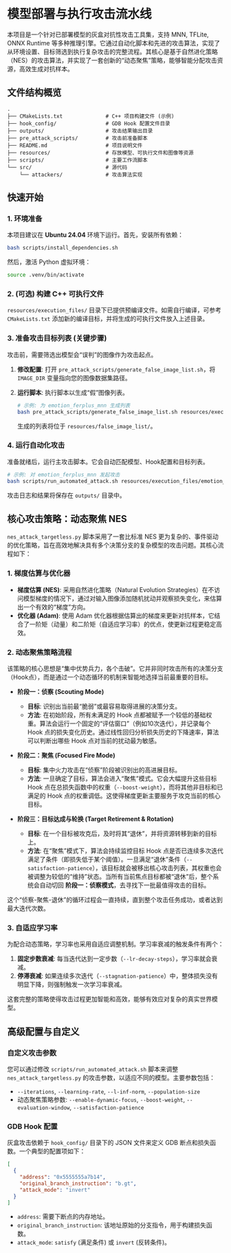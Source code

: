 # 模型部署与执行攻击流水线

本项目是一个针对已部署模型的灰盒对抗性攻击工具集，支持 MNN, TFLite, ONNX Runtime 等多种推理引擎。它通过自动化脚本和先进的攻击算法，实现了从环境设置、目标筛选到执行复杂攻击的完整流程。其核心是基于自然进化策略（NES）的攻击算法，并实现了一套创新的“动态聚焦”策略，能够智能分配攻击资源，高效生成对抗样本。

## 文件结构概览

```
.
├── CMakeLists.txt              # C++ 项目构建文件 (示例)
├── hook_config/                # GDB Hook 配置文件目录
├── outputs/                    # 攻击结果输出目录
├── pre_attack_scripts/         # 攻击前准备脚本
├── README.md                   # 项目说明文件
├── resources/                  # 存放模型、可执行文件和图像等资源
├── scripts/                    # 主要工作流脚本
└── src/                        # 源代码
    └── attackers/              # 攻击算法实现
```

## 快速开始

### 1. 环境准备

本项目建议在 **Ubuntu 24.04** 环境下运行。首先，安装所有依赖：

```bash
bash scripts/install_dependencies.sh
```

然后，激活 Python 虚拟环境：

```bash
source .venv/bin/activate
```

### 2. (可选) 构建 C++ 可执行文件

`resources/execution_files/` 目录下已提供预编译文件。如需自行编译，可参考 `CMakeLists.txt` 添加新的编译目标，并将生成的可执行文件放入上述目录。

### 3. 准备攻击目标列表 (关键步骤)

攻击前，需要筛选出模型会“误判”的图像作为攻击起点。

1.  **修改配置**: 打开 `pre_attack_scripts/generate_false_image_list.sh`，将 `IMAGE_DIR` 变量指向您的图像数据集路径。
2.  **运行脚本**: 执行脚本以生成“假”图像列表。

    ```bash
    # 示例: 为 emotion_ferplus_mnn 生成列表
    bash pre_attack_scripts/generate_false_image_list.sh resources/execution_files/emotion_ferplus_mnn
    ```
    生成的列表将位于 `resources/false_image_list/`。

### 4. 运行自动化攻击

准备就绪后，运行主攻击脚本。它会自动匹配模型、Hook配置和目标列表。

```bash
# 示例: 对 emotion_ferplus_mnn 发起攻击
bash scripts/run_automated_attack.sh resources/execution_files/emotion_ferplus_mnn
```

攻击日志和结果将保存在 `outputs/` 目录中。

## 核心攻击策略：动态聚焦 NES

`nes_attack_targetless.py` 脚本采用了一套比标准 NES 更为复杂的、事件驱动的优化策略，旨在高效地解决具有多个决策分支的复杂模型的攻击问题。其核心流程如下：

### 1. 梯度估算与优化器

- **梯度估算 (NES)**: 采用自然进化策略（Natural Evolution Strategies）在不访问模型梯度的情况下，通过对输入图像添加随机扰动并观察损失变化，来估算出一个有效的“梯度”方向。
- **优化器 (Adam)**: 使用 Adam 优化器根据估算出的梯度来更新对抗样本，它结合了一阶矩（动量）和二阶矩（自适应学习率）的优点，使更新过程更稳定高效。

### 2. 动态聚焦策略流程

该策略的核心思想是“集中优势兵力，各个击破”。它并非同时攻击所有的决策分支（Hook点），而是通过一个动态循环的机制来智能地选择当前最重要的目标。

- **阶段一：侦察 (Scouting Mode)**
  - **目标**: 识别出当前最“脆弱”或最容易取得进展的决策分支。
  - **方法**: 在初始阶段，所有未满足的 Hook 点都被赋予一个较低的基础权重。算法会运行一个固定的“评估窗口”（例如10次迭代），并记录每个 Hook 点的损失变化历史。通过线性回归分析损失历史的下降速率，算法可以判断出哪些 Hook 点对当前的扰动最为敏感。

- **阶段二：聚焦 (Focused Fire Mode)**
  - **目标**: 集中火力攻击在“侦察”阶段被识别出的高进展目标。
  - **方法**: 一旦确定了目标，算法会进入“聚焦”模式。它会大幅提升这些目标 Hook 点在总损失函数中的权重（`--boost-weight`），而将其他非目标和已满足的 Hook 点的权重调低。这使得梯度更新主要服务于攻克当前的核心目标。

- **阶段三：目标达成与轮换 (Target Retirement & Rotation)**
  - **目标**: 在一个目标被攻克后，及时将其“退休”，并将资源转移到新的目标上。
  - **方法**: 在“聚焦”模式下，算法会持续监控目标 Hook 点是否已连续多次迭代满足了条件（即损失低于某个阈值）。一旦满足“退休”条件（`--satisfaction-patience`），该目标就会被移出核心攻击列表，其权重也会被调整为较低的“维持”状态。当所有当前焦点目标都被“退休”后，整个系统会自动切回 **阶段一：侦察模式**，去寻找下一批最值得攻击的目标。

这个“侦察-聚焦-退休”的循环过程会一直持续，直到整个攻击任务成功，或者达到最大迭代次数。

### 3. 自适应学习率

为配合动态策略，学习率也采用自适应调整机制。学习率衰减的触发条件有两个：
1.  **固定步数衰减**: 每当迭代达到一定步数（`--lr-decay-steps`），学习率就会衰减。
2.  **停滞衰减**: 如果连续多次迭代（`--stagnation-patience`）中，整体损失没有明显下降，则强制触发一次学习率衰减。

这套完整的策略使得攻击过程更加智能和高效，能够有效应对复杂的真实世界模型。

## 高级配置与自定义

### 自定义攻击参数

您可以通过修改 `scripts/run_automated_attack.sh` 脚本来调整 `nes_attack_targetless.py` 的攻击参数，以适应不同的模型。主要参数包括：
- `--iterations`, `--learning-rate`, `--l-inf-norm`, `--population-size`
- 动态聚焦策略参数: `--enable-dynamic-focus`, `--boost-weight`, `--evaluation-window`, `--satisfaction-patience`

### GDB Hook 配置

灰盒攻击依赖于 `hook_config/` 目录下的 JSON 文件来定义 GDB 断点和损失函数。一个典型的配置项如下：
```json
[
  {
    "address": "0x5555555a7b14",
    "original_branch_instruction": "b.gt",
    "attack_mode": "invert"
  }
]
```
- `address`: 需要下断点的内存地址。
- `original_branch_instruction`: 该地址原始的分支指令，用于构建损失函数。
- `attack_mode`: `satisfy` (满足条件) 或 `invert` (反转条件)。






